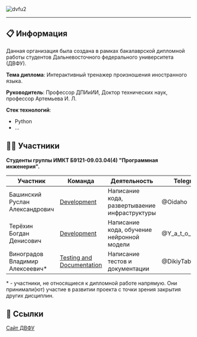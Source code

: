 ![dvfu2](https://github.com/user-attachments/assets/1a0a7525-14bf-40b4-ab53-f78ca872b561)

---

## 📋 Информация
Данная организация была создана в рамках бакалаврской дипломной работы студентов Дальневосточного федерального университета (ДВФУ).

**Тема диплома**: Интерактивный тренажер произношения иностранного языка.

**Руководитель**: Профессор ДПИиИИ, Доктор технических наук, профессор Артемьева И. Л. 

**Стек технологий**:
- Python
- ...



## 🙎‍♂️ Участники
**Студенты группы ИМКТ Б9121-09.03.04(4) "Программная инженерия".**

| Участник | Команда | Деятельность | Telegram |
| --- | --- | --- | --- |
| Башинский Руслан Александрович | [Development](https://github.com/orgs/FEFU-Diploma-Bashinskii-Tertekhin/teams/development) | Написание кода, развертываение инфраструктуры | @Oidaho |
| Терёхин Богдан Денисович | [Development](https://github.com/orgs/FEFU-Diploma-Bashinskii-Tertekhin/teams/development) | Написание кода, обучение нейронной модели | @Y_a_t_o_c_h_k_a |
| Виноградов Владимир Алексеевич* | [Testing and Documentation](https://github.com/orgs/FEFU-Diploma-Bashinskii-Tertekhin/teams/testing-and-documentation) | Написание тестов и документации | @DikiyTaburet |


\* \- участники, не относящиеся к дипломной работе напрямую. Они принимали(ют) участие в развитии проекта с точки зрения закрытия других дисциплин.
  

## 🔗 Ссылки
[Сайт ДВФУ](https://www.dvfu.ru/)

